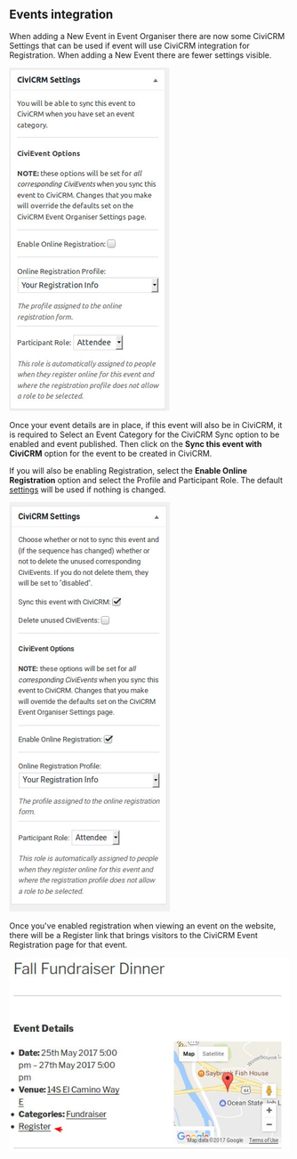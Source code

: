 ## Events integration

When adding a New Event in Event Organiser there are now some CiviCRM Settings that can be used if event will use CiviCRM integration for Registration.  When adding a New Event there are fewer settings visible.

![CiviCRM Event Organiser Event Specific Settings](./images/ceo-event-specific-settings.jpg)

Once your event details are in place, if this event will also be in CiviCRM, it is required to Select an Event Category for the CiviCRM Sync option to be enabled and event published. Then click on the **Sync this event with CiviCRM** option for the event to be created in CiviCRM.

If you will also be enabling Registration, select the **Enable Online Registration** option and select the Profile and Participant Role. The default [settings](./settings.md) will be used if nothing is changed.

![CiviCRM Event Organiser Event Specific Settings for Syncing](./images/ceo-event-specific-settings-sync.jpg)

Once you've enabled registration when viewing an event on the website, there will be a Register link that brings visitors to the CiviCRM Event Registration page for that event.

![CiviCRM Event Organiser Register Link](./images/ceo-event-register-link.jpg)
